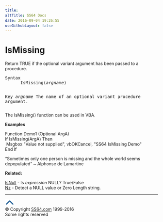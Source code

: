 ```yaml
---
title:
altTitle: SS64 Docs
date: 2016-09-04 19:26:55
useGithubLayout: false
---
```

<!-- #BeginLibraryItem "/Library/head_access.lbi" --><!-- #EndLibraryItem --><h1>IsMissing</h1>
<p>  Return  TRUE if the optional variant argument has been passed to a procedure.</p>
<pre>Syntax
      IsMissing(<i>argname</i>)

Key
   <i>argname</i>    The name of an optional variant procedure argument.</pre>
<p>The IsMissing() function can be used in VBA.</p>
<p><b>Examples</b></p>
<p><span class="code">Function Demo1 (Optional ArgA)<br> 
If IsMissing(ArgA) Then <br>
&nbsp;Msgbox "Value not supplied", vbOKCancel, "SS64 IsMissing Demo"<br>
</span><span class="code">End If</span><span class="code"></span></p>
<p class="quote">“Sometimes only one person is missing and the whole world seems depopulated” ~ Alphonse de Lamartine</p>
<p><b>Related:</b></p>
<p><a href="isnull.html">IsNull</a> - Is <i>expression</i> NULL? True/False<br>
<a href="nz.html">Nz</a> - Detect a NULL value or Zero Length string.</p><!-- #BeginLibraryItem "/Library/foot_access.lbi" --><p><script async="" src="//pagead2.googlesyndication.com/pagead/js/adsbygoogle.js"></script>
<!-- access -->

<hr>
<div id="bl" class="footer"><a href="#"><img src="../images/top.png" width="30" height="22" alt="Back to the Top"></a></div>
<div id="br" class="footer, tagline">© Copyright <a href="http://ss64.com/">SS64.com</a> 1999-2016<br>
Some rights reserved</div><!-- #EndLibraryItem -->

